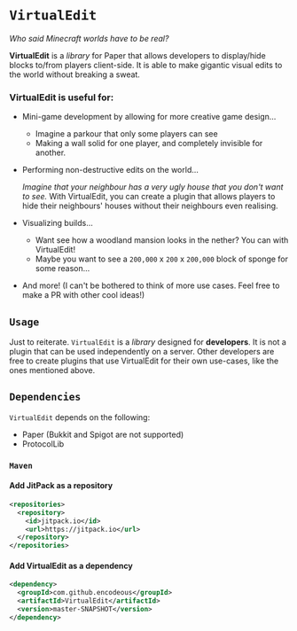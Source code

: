 # `VirtualEdit`

*Who said Minecraft worlds have to be real?*

**VirtualEdit** is a *library* for Paper that allows developers to display/hide blocks to/from players client-side. It is able to make gigantic visual edits to the world without breaking a sweat.

### VirtualEdit is useful for:
* Mini-game development by allowing for more creative game design...

    - Imagine a parkour that only some players can see
    - Making a wall solid for one player, and completely invisible for another.
* Performing non-destructive edits on the world...

    *Imagine that your neighbour has a very ugly house that you don't want to see.* With VirtualEdit, you can create a plugin that allows players to hide their neighbours' houses without their neighbours even realising. 
* Visualizing builds...

  - Want see how a woodland mansion looks in the nether? You can with VirtualEdit!
  - Maybe you want to see a `200,000` x `200` x `200,000` block of sponge for some reason...
* And more! (I can't be bothered to think of more use cases. Feel free to make a PR with other cool ideas!)

## `Usage`

Just to reiterate. `VirtualEdit` is a *library* designed for **developers**. It is not a plugin that can be used independently on a server. Other developers are free to create plugins that use VirtualEdit for their own use-cases, like the ones mentioned above.

## `Dependencies`

`VirtualEdit` depends on the following:
- Paper (Bukkit and Spigot are not supported)
- ProtocolLib

### `Maven`

#### Add JitPack as a repository

```xml
<repositories>
  <repository>
    <id>jitpack.io</id>
    <url>https://jitpack.io</url>
  </repository>
</repositories>
```

#### Add VirtualEdit as a dependency
```xml
<dependency>
  <groupId>com.github.encodeous</groupId>
  <artifactId>VirtualEdit</artifactId>
  <version>master-SNAPSHOT</version>
</dependency>
```